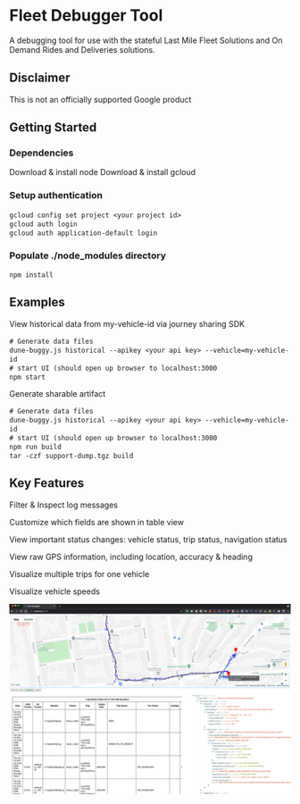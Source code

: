 # Fleet Debugger Tool

A debugging tool for use with the stateful Last Mile Fleet Solutions and On Demand Rides and
Deliveries solutions.

## Disclaimer

This is not an officially supported Google product

## Getting Started

### Dependencies

Download & install node
Download & install gcloud

### Setup authentication

```
gcloud config set project <your project id>
gcloud auth login
gcloud auth application-default login
```

### Populate ./node_modules directory

```
npm install
```

## Examples

View historical data from my-vehicle-id via journey sharing SDK

```
# Generate data files
dune-buggy.js historical --apikey <your api key> --vehicle=my-vehicle-id
# start UI (should open up browser to localhost:3000
npm start
```

Generate sharable artifact

```
# Generate data files
dune-buggy.js historical --apikey <your api key> --vehicle=my-vehicle-id
# start UI (should open up browser to localhost:3000
npm run build
tar -czf support-dump.tgz build
```

## Key Features

Filter & Inspect log messages

Customize which fields are shown in table view

View important status changes: vehicle status, trip status, navigation status

View raw GPS information, including location, accuracy & heading

Visualize multiple trips for one vehicle

Visualize vehicle speeds

![Screenshot](docs/screenshots/fleetdebugger.png)
